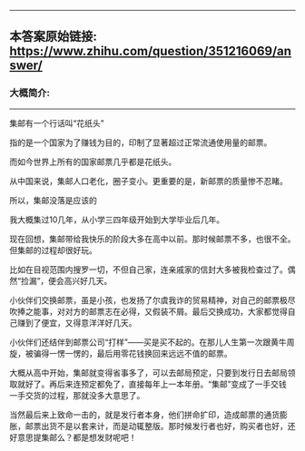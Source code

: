 ----------------------------------------
## 本答案原始链接: https://www.zhihu.com/question/351216069/answer/
### 大概简介: 
----------------------------------------
集邮有一个行话叫“花纸头”

指的是一个国家为了赚钱为目的，印制了显著超过正常流通使用量的邮票。

而如今世界上所有的国家邮票几乎都是花纸头。

从中国来说，集邮人口老化，圈子变小。更重要的是，新邮票的质量惨不忍睹。

所以，集邮没落是应该的

我大概集过10几年，从小学三四年级开始到大学毕业后几年。

现在回想，集邮带给我快乐的阶段大多在高中以前。那时候邮票不多，也很不全。但集邮的过程却很好玩。

比如在目视范围内搜罗一切，不但自己家，连亲戚家的信封大多被我检查过了。偶然“捡漏”，便会高兴好几天。

小伙伴们交换邮票，虽是小孩，也发扬了尔虞我诈的贸易精神，对自己的邮票极尽吹捧之能事，对对方的邮票志在必得，又假装不屑。最后交换成功，大家都觉得自己赚到了便宜，又得意洋洋好几天。

小伙伴们还结伴到邮票公司“打样”——买是买不起的。在那儿人生第一次跟黄牛周旋，被骗得一愣一愣的，最后用零花钱换回来远远不值的邮票。

大概从高中开始，集邮就变得省事多了，可以去邮局预定，只要到发行日去邮局领取就好了。再后来连预定都免了，直接每年上一本年册。“集邮”变成了一手交钱 一手交货的过程，那就没多大意思了。

当然最后来上致命一击的，就是发行者本身，他们拼命扩印，造成邮票的通货膨胀，邮票出货不是以套来计，而是动辄整版。那时候发行者也好，购买者也好，还好意思提集邮么？都是想发财呢吧！